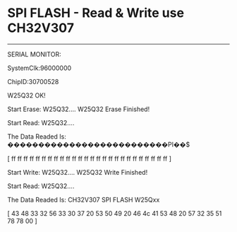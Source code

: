 # SPI FLASH - Read & Write use CH32V307

---

SERIAL MONITOR:

SystemClk:96000000

ChipID:30700528

W25Q32 OK!

Start Erase: W25Q32.... W25Q32 Erase Finished!

Start Read: W25Q32....

The Data Readed Is: ��������������������������PI��$ 

[ ff ff ff ff ff ff ff ff ff ff ff ff ff ff ff ff ff ff ff ff ff ff ff ff ff ff ]

Start Write: W25Q32.... W25Q32 Write Finished!

Start Read: W25Q32....

The Data Readed Is: CH32V307 SPI FLASH W25Qxx 

[ 43 48 33 32 56 33 30 37 20 53 50 49 20 46 4c 41 53 48 20 57 32 35 51 78 78 00 ]
